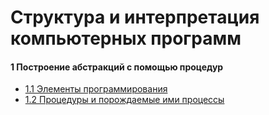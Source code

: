 # Структура и интерпретация компьютерных программ

#### 1 Построение абстракций с помощью процедур

* [1.1 Элементы программирования](ch1.1/README.md)
* [1.2 Процедуры и порождаемые ими процессы](ch1.2/README.md)